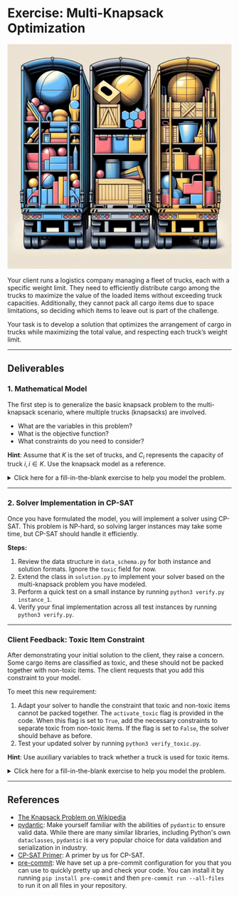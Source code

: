 # Exercise: Multi-Knapsack Optimization

![Symbol Image](./.assets/dalle-multiknapsack.png)

Your client runs a logistics company managing a fleet of trucks, each with a
specific weight limit. They need to efficiently distribute cargo among the
trucks to maximize the value of the loaded items without exceeding truck
capacities. Additionally, they cannot pack all cargo items due to space
limitations, so deciding which items to leave out is part of the challenge.

Your task is to develop a solution that optimizes the arrangement of cargo in
trucks while maximizing the total value, and respecting each truck’s weight
limit.

---

## Deliverables

### 1. **Mathematical Model**

The first step is to generalize the basic knapsack problem to the multi-knapsack
scenario, where multiple trucks (knapsacks) are involved.

- What are the variables in this problem?
- What is the objective function?
- What constraints do you need to consider?

**Hint**: Assume that $K$ is the set of trucks, and $C_i$ represents the
capacity of truck $i, i\in K$. Use the knapsack model as a
reference.

<details>
   <summary>Click here for a fill-in-the-blank exercise to help you model the problem.</summary>
   
#### Parameters:

- $I$: Set of available items.
- $K$: Set of available trucks.
- $v_i \in \mathbb{N}_0$ for $i \in I$: Value of item $i$.
- $w_i \in \mathbb{N}_0$ for $i \in I$: Weight of item $i$.
- $C_j \in \mathbb{N}_0$ for $j \in K$: Capacity of truck $j$.

#### Decision Variables:

- $x_{i,j} \in \mathbb{B} \quad \forall i \in I, j \in K$
    - $x_{i,j} = 1$ if truck $j$ packs item $i$, and 0 otherwise.

#### Objective Function:

Maximize the total value of packed items:

$$\max \sum_{i \in I} \sum_{j \in K} v_i \cdot \square$$

#### Constraints:

1. **Truck capacity constraint**: Do not exceed the capacity of any truck.
   - $\sum_{i \in I} w_i \cdot \square \leq \square \quad \forall j \in \square$
2. **Item assignment constraint**: Each item is packed in at most one truck.
   - $\sum_{j \in K} \square \leq \square \quad \forall i \in I$
     
</details>

---

### 2. **Solver Implementation in CP-SAT**

Once you have formulated the model, you will implement a solver using CP-SAT.
This problem is NP-hard, so solving larger instances may take some time, but
CP-SAT should handle it efficiently.

**Steps:**

1. Review the data structure in `data_schema.py` for both instance and solution
   formats. Ignore the `toxic` field for now.
2. Extend the class in `solution.py` to implement your solver based on the
   multi-knapsack problem you have modeled.
3. Perform a quick test on a small instance by running
   `python3 verify.py instance_1`.
4. Verify your final implementation across all test instances by running
   `python3 verify.py`.

---

### Client Feedback: Toxic Item Constraint

After demonstrating your initial solution to the client, they raise a concern.
Some cargo items are classified as toxic, and these should not be packed
together with non-toxic items. The client requests that you add this constraint
to your model.

To meet this new requirement:

1. Adapt your solver to handle the constraint that toxic and non-toxic items
   cannot be packed together. The `activate_toxic` flag is provided in the code.
   When this flag is set to `True`, add the necessary constraints to separate
   toxic from non-toxic items. If the flag is set to `False`, the solver should
   behave as before.
2. Test your updated solver by running `python3 verify_toxic.py`.

**Hint**: Use auxiliary variables to track whether a truck is used for toxic
items.

<details>
   <summary>Click here for a fill-in-the-blank exercise to help you model the problem.</summary>
   
#### Parameters:

- $I$: Set of available items.
- $I_T\subseteq I$: Set of toxic items.
- $I_N = I\setminus I_T$: Set of non-toxic items.
- $K$: Set of available trucks.
- $v_i \in \mathbb{N}_0$ for $i \in I$: Value of item $i$.
- $w_i \in \mathbb{N}_0$ for $i \in I$: Weight of item $i$.
- $C_j \in \mathbb{N}_0$ for $j \in K$: Capacity of truck $j$.

#### Decision Variables:

- $x_{i,j} \in \mathbb{B} \quad \forall i \in I, j \in K$
    - $x_{i,j} = 1$ if truck $j$ packs item $i$, and 0 otherwise.
- $y_{j} \in \mathbb{B} \quad \forall j\in K$
   - $y_{j}=1$ if truck $j$ packs toxic items, and 0 otherwise.

#### Objective Function:

Maximize the total value of packed items:

$$\max \sum_{i \in I} \sum_{j \in K} v_i \cdot \square$$

#### Constraints:

1. **Truck capacity constraint**: Do not exceed the capacity of any truck.
   - $\sum_{i \in I} w_i \cdot \square \leq \square \quad \forall j \in \square$
2. **Item assignment constraint**: Each item is packed in at most one truck.
   - $\sum_{j \in K} \square \leq \square \quad \forall i \in I$
3. **Toxic items constraint**: Do not mix toxic and non-toxic items in the same truck
   - $\square \Rightarrow \square \quad \forall i \in \square, j \in \square$
   - $\square \Rightarrow \neg \square \quad \forall i \in \square, j\in \square$

Note that this is only one possible way of modelling the problem.
</details>

---

## References

- [The Knapsack Problem on Wikipedia](https://en.wikipedia.org/wiki/Knapsack_problem)
- [pydantic](https://docs.pydantic.dev/latest/): Make yourself familiar with the
  abilities of `pydantic` to ensure valid data. While there are many similar
  libraries, including Python's own `dataclasses`, `pydantic` is a very popular
  choice for data validation and serialization in industry.
- [CP-SAT Primer](https://github.com/d-krupke/cpsat-primer): A primer by us for
  CP-SAT.
- [pre-commit](https://pre-commit.com/): We have set up a pre-commit
  configuration for you that you can use to quickly pretty up and check your
  code. You can install it by running `pip install pre-commit` and then
  `pre-commit run --all-files` to run it on all files in your repository.
